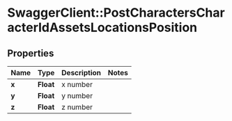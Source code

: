 # SwaggerClient::PostCharactersCharacterIdAssetsLocationsPosition

## Properties
Name | Type | Description | Notes
------------ | ------------- | ------------- | -------------
**x** | **Float** | x number | 
**y** | **Float** | y number | 
**z** | **Float** | z number | 


